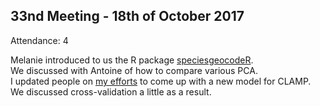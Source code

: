 33nd Meeting - 18th of October 2017
----
Attendance: 4

Melanie introduced to us the R package [speciesgeocodeR](https://github.com/azizka/speciesgeocodeR).  
We discussed with Antoine of how to compare various PCA.  
I updated people on [my efforts](https://github.com/plannapus/MfN-Code-Clinic/blob/master/Scripts/2017/Code%202017-10-18%20-%20clamp.R) to come up with a new model for CLAMP. We discussed cross-validation a little as a result.
